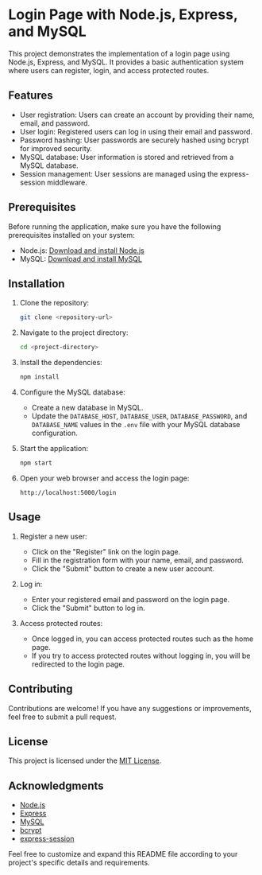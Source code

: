# Login Page with Node.js, Express, and MySQL

This project demonstrates the implementation of a login page using Node.js, Express, and MySQL. It provides a basic authentication system where users can register, login, and access protected routes.

## Features

- User registration: Users can create an account by providing their name, email, and password.
- User login: Registered users can log in using their email and password.
- Password hashing: User passwords are securely hashed using bcrypt for improved security.
- MySQL database: User information is stored and retrieved from a MySQL database.
- Session management: User sessions are managed using the express-session middleware.

## Prerequisites

Before running the application, make sure you have the following prerequisites installed on your system:

- Node.js: [Download and install Node.js](https://nodejs.org/en/download/)
- MySQL: [Download and install MySQL](https://dev.mysql.com/downloads/)

## Installation

1. Clone the repository:

   ```bash
   git clone <repository-url>
   ```

2. Navigate to the project directory:

   ```bash
   cd <project-directory>
   ```

3. Install the dependencies:

   ```bash
   npm install
   ```

4. Configure the MySQL database:

   - Create a new database in MySQL.
   - Update the `DATABASE_HOST`, `DATABASE_USER`, `DATABASE_PASSWORD`, and `DATABASE_NAME` values in the `.env` file with your MySQL database configuration.

5. Start the application:

   ```bash
   npm start
   ```

6. Open your web browser and access the login page:

   ```
   http://localhost:5000/login
   ```

## Usage

1. Register a new user:
   - Click on the "Register" link on the login page.
   - Fill in the registration form with your name, email, and password.
   - Click the "Submit" button to create a new user account.

2. Log in:
   - Enter your registered email and password on the login page.
   - Click the "Submit" button to log in.

3. Access protected routes:
   - Once logged in, you can access protected routes such as the home page.
   - If you try to access protected routes without logging in, you will be redirected to the login page.

## Contributing

Contributions are welcome! If you have any suggestions or improvements, feel free to submit a pull request.

## License

This project is licensed under the [MIT License](LICENSE).

## Acknowledgments

- [Node.js](https://nodejs.org/)
- [Express](https://expressjs.com/)
- [MySQL](https://www.mysql.com/)
- [bcrypt](https://www.npmjs.com/package/bcrypt)
- [express-session](https://www.npmjs.com/package/express-session)

Feel free to customize and expand this README file according to your project's specific details and requirements.
